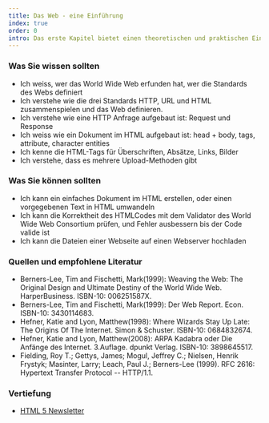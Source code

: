 ```yaml
--- 
title: Das Web - eine Einführung
index: true
order: 0
intro: Das erste Kapitel bietet einen theoretischen und praktischen Einstieg in das World Wide Web.  
---
```



### Was Sie wissen sollten

* Ich weiss, wer das World Wide Web erfunden hat, wer die Standards des Webs definiert
* Ich verstehe wie die drei Standards HTTP, URL und HTML zusammenspielen und das Web definieren.
* Ich verstehe wie eine HTTP Anfrage aufgebaut ist: Request und Response
* Ich weiss wie ein Dokument im HTML aufgebaut ist: head + body, tags, attribute, character entities
* Ich kenne die HTML-Tags für Überschriften, Absätze, Links, Bilder
* Ich verstehe, dass es mehrere Upload-Methoden gibt

### Was Sie können sollten

* Ich kann ein einfaches Dokument im HTML erstellen, oder einen vorgegebenen Text in HTML umwandeln
* Ich kann die Korrektheit des HTMLCodes mit dem Validator des World Wide Web Consortium prüfen, und Fehler ausbessern bis der Code valide ist
* Ich kann die Dateien einer Webseite auf einen Webserver hochladen

### Quellen und empfohlene Literatur

* Berners-Lee, Tim and Fischetti, Mark(1999): Weaving the Web: The Original Design and Ultimate Destiny of the World Wide Web. HarperBusiness. ISBN-10: 006251587X.
* Berners-Lee, Tim and Fischetti, Mark(1999): Der Web Report. Econ. ISBN-10: 3430114683.
* Hefner, Katie and Lyon, Matthew(1998): Where Wizards Stay Up Late: The Origins Of The Internet. Simon & Schuster. ISBN-10: 0684832674.
* Hefner, Katie and Lyon, Matthew(2008): ARPA Kadabra oder Die Anfänge des Internet. 3.Auflage. dpunkt Verlag. ISBN-10: 3898645517.
* Fielding, Roy T.; Gettys, James; Mogul, Jeffrey C.; Nielsen, Henrik Frystyk; Masinter, Larry; Leach, Paul J.; Berners-Lee (1999). RFC 2616: Hypertext Transfer Protocol -- HTTP/1.1. 

### Vertiefung

* [HTML 5 Newsletter](http://html5weekly.com/)
